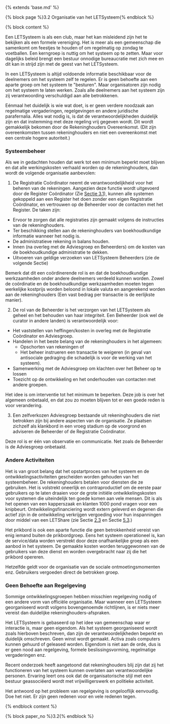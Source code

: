 {% extends 'base.md' %}

{% block page %}3.2 Organisatie van het LETSysteem{% endblock %}

{% block content %}

Een LETSysteem is als een club, maar het kan misleidend zijn het te bekijken als
een formele vereniging. Het is meer als een gemeenschap die samenkomt om feestjes
te houden of om regelmatig op zondag te voetballen. Een kerngroep is nuttig om
het systeem op te zetten. Maar voor dagelijks beleid brengt een bestuur onnodige
bureaucratie met zich mee en dit kan in strijd zijn met de geest van het LETSysteem.

In een LETSysteem is altijd voldoende informatie beschikbaar voor de deelnemers
om het systeem zelf te regelen. Er is geen behoefte aan een aparte groep om het
systeem te "besturen". Maar organisatoren zijn nodig om het systeem te laten
werken. Zoals alle deelnemers aan het systeem zijn zij verantwoording verschuldigd
aan alle betrokkenen.

Eénmaal het duidelijk is wie wat doet, is er geen verdere noodzaak aan regelmatige
vergaderingen, regelgevingen en andere juridische parafernalia. Alles wat nodig
is, is dat de verantwoordelijkheden duidelijk zijn en dat instemming met
deze regeling vrij gegeven wordt. Dit wordt gemakkelijk bekomen door
de Rekeninghouders Overeenkomst.
(Dit zijn overeenkomsten tussen rekeninghouders en niet een overeenkomst met een
centrale hogere autoriteit.)

### Systeembeheer

Als we in gedachten houden dat werk tot een minimum beperkt moet blijven en dat alle
werkingskosten verhaald worden op de rekeninghouders, dan wordt de volgende
organisatie aanbevolen:

1) De Registratie Coördinator neemt de verantwoordelijkheid voor het beheren van de
rekeningen. Aangezien deze functie wordt uitgevoerd door de Register Coördinator
(Zie [Sectie 3.1](3.1.html)), kunnen alle systemen gekoppeld aan een Register het doen
zonder een eigen Registratie Coördinator, en vertrouwen op de Beheerder voor de
contacten met het Register. De taken zijn:

* Ervoor te zorgen dat alle registraties zijn gemaakt volgens de
instructies van de rekeninghouders.
* Ter beschikking stellen aan de rekeninghouders van boekhoudkundige
informatie wanneer het nodig is.
* De administratieve rekening in balans houden.
* Innen (na overleg met de Adviesgroep en Beheerders) om de kosten van de boekhoudkundige administratie te dekken.
* Uitvoeren van geldige verzoeken van LETSysteem Beheerders (zie de volgende Sectie)

Bemerk dat dit een coördinerende rol is en dat de boekhoudkundige werkzaamheden
onder andere deelnemers verdeeld kunnen worden. Zowel de coördinatie en de
boekhoudkundige werkzaamheden moeten tegen werkelijke kostprijs worden beloond
in lokale valuta en aangerekend worden aan de rekeninghouders
(Een vast bedrag per transactie is de eerlijkste manier).

2) De rol van de Beheerder is het verzorgen van het LETSysteem als geheel en
het behouden van haar integriteit. Een Beheerder (ook wel de curator in
andere landen) is verantwoordelijk voor:

* Het vaststellen van heffingen/kosten in overleg met de Registratie Coördinator en Adviesgroep.
* Handelen in het beste belang van de rekeninghouders in het algemeen:
   * Opschorten van rekeningen of
   * Het beheer instrueren een transactie te weigeren (in geval van antisociale gedraging
   die schadelijk is voor de werking van het systeem).
* Samenwerking met de Adviesgroep om klachten over het Beheer op te lossen
* Toezicht op de ontwikkeling en het onderhouden van contacten met andere groepen.

Het idee is om interventie tot het minimum te beperken. Deze job is over het algemeen
onbetaald, en dat zou zo moeten blijven tot er een goede reden is voor verandering.

3) Een zelfverkozen Adviesgroep bestaande uit rekeninghouders die niet betrokken
zijn bij andere aspecten van de organisatie. Ze plaatsen zichzelf als klankbord
in een vroeg stadium op de voorgrond en adviseren de Beheerder of de Registratie Coördinator.

Deze rol is er één van observatie en communicatie. Net zoals de Beheerder is
de Adviesgroep onbetaald.

### Andere Activiteiten

Het is van groot belang dat het opstartproces van het systeem
en de ontwikkelingsactiviteiten gescheiden worden gehouden van het
systeembeheer. De rekeninghouders betalen voor diensten
die ze gebruiken. Het is volstrekt oneerlijk en contraproductief om de eerste paar
gebruikers op te laten draaien voor de grote initiële ontwikkelingskosten voor systemen
die uiteindelijk ten goede komen aan vele mensen. Dit is als het openen
van een kapperszaak en klanten 1000 pond vragen voor een knipbeurt.
Ontwikkelingsfinanciering wordt extern
geleverd en degenen die actief zijn in de ontwikkeling verkrijgen vergoeding voor
hun inspanningen door middel van een LETShare
(zie Sectie [2.3](2.3.html) en Sectie [5.3](5.3.html).)

Het prikbord is ook een aparte functie die geen betrokkenheid vereist van enig iemand
buiten de prikbordgroep. Eens het systeem operationeel is, kan de service/data worden
verstrekt door deze onafhankelijke groep als een aanbod in het systeem.
De gemaakte kosten
worden teruggewonnen van de gebruikers van deze dienst
en worden overgebracht naar zij die het prikbord opereren.

Hetzelfde geldt voor de organisatie van de sociale ontmoetingsmomenten enz.
Gebruikers vergoeden direct de betrokken groep.

### Geen Behoefte aan Regelgeving

Sommige ontwikkelingsgroepen hebben misschien regelgeving nodig of een andere
vorm van officiële organisatie. Maar wanneer een LETSysteem georganiseerd wordt
volgens bovengenoemde richtlijnen, is er niets meer vereist dan
duidelijke rekeninghouders-afspraken.

Het LETSysteem is gebaseerd op het idee van gemeenschap waar er interactie is, maar
geen eigendom. Als het systeem georganiseerd wordt zoals hierboven beschreven,
dan zijn de verantwoordelijkheden beperkt en duidelijk omschreven.
Geen winst wordt gemaakt.
Activa zoals computers kunnen gehuurd of geleased worden. Eigendom is niet aan
de orde, dus is er geen nood aan regelgeving, formele beslissingsvorming, regelmatige
vergaderingen enz.

Recent onderzoek heeft aangetoond dat rekeninghouders blij zijn dat zij
het functioneren van het systeem kunnen overlaten aan verantwoordelijke personen.
Ervaring leert ons ook dat de organisatorische stijl met een bestuur geassociëerd
wordt met vrijwilligerswerk en politieke activiteit.

Het antwoord op het probleem van regelgeving is ongelooflijk eenvoudig. Doe het niet.
Er zijn geen redenen voor en vele redenen tegen.

{% endblock content %}

{% block paper_no %}3.2{% endblock %}

